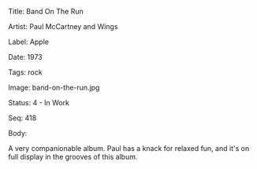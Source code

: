 Title:  Band On The Run

Artist: Paul McCartney and Wings

Label:  Apple

Date:   1973

Tags:   rock

Image:  band-on-the-run.jpg

Status: 4 - In Work

Seq:    418

Body: 

A very companionable album. Paul has a knack for relaxed fun, and it's on full display in the grooves of this album. 
